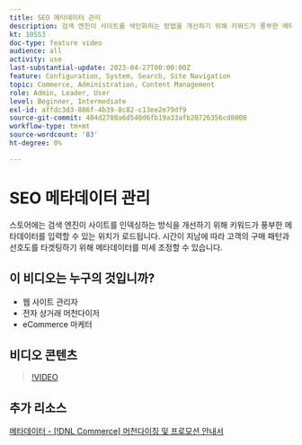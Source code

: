 ```yaml
---
title: SEO 메타데이터 관리
description: 검색 엔진이 사이트를 색인화하는 방법을 개선하기 위해 키워드가 풍부한 메타데이터를 통합하는 방법을 알아봅니다.
kt: 10553
doc-type: feature video
audience: all
activity: use
last-substantial-update: 2023-04-27T00:00:00Z
feature: Configuration, System, Search, Site Navigation
topic: Commerce, Administration, Content Management
role: Admin, Leader, User
level: Beginner, Intermediate
exl-id: affdc3d3-886f-4b39-8c82-c13ee2e79df9
source-git-commit: 404d2708a6d540d6fb19a33afb20726356cd8000
workflow-type: tm+mt
source-wordcount: '83'
ht-degree: 0%

---
```


# SEO 메타데이터 관리

스토어에는 검색 엔진이 사이트를 인덱싱하는 방식을 개선하기 위해 키워드가 풍부한 메타데이터를 입력할 수 있는 위치가 로드됩니다. 시간이 지남에 따라 고객의 구매 패턴과 선호도를 타겟팅하기 위해 메타데이터를 미세 조정할 수 있습니다.

## 이 비디오는 누구의 것입니까?

- 웹 사이트 관리자
- 전자 상거래 머천다이저
- eCommerce 마케터

## 비디오 콘텐츠

>[!VIDEO](https://video.tv.adobe.com/v/343750?quality=12&learn=on)

## 추가 리소스

[메타데이터 - [!DNL Commerce] 머천다이징 및 프로모션 안내서](https://experienceleague.adobe.com/docs/commerce-admin/marketing/seo/meta-data.html?lang=ko)
